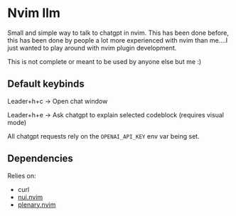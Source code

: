 # Nvim llm

Small and simple way to talk to chatgpt in nvim.
This has been done before, this has been done by people a lot more experienced with nvim than me....I just wanted to play around with nvim plugin development.

This is not complete or meant to be used by anyone else but me :)


## Default keybinds

Leader+h+c -> Open chat window

Leader+h+e -> Ask chatgpt to explain selected codeblock (requires visual mode)

All chatgpt requests rely on the `OPENAI_API_KEY` env var being set.

## Dependencies

Relies on:

- curl
- [nui.nvim](https://github.com/MunifTanjim/nui.nvim/tree/main)
- [plenary.nvim](https://github.com/nvim-lua/plenary.nvim/)
